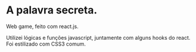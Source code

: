 <h1>A palavra secreta.</h1>

Web game, feito com react.js.

Utilizei lógicas e funções javascript, juntamente com alguns hooks do react.
Foi estilizado com CSS3 comum.
